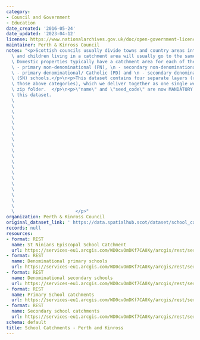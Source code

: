 ```yaml
---
category:
- Council and Government
- Education
date_created: '2016-05-24'
date_updated: '2023-04-12'
license: https://www.nationalarchives.gov.uk/doc/open-government-licence/version/3/
maintainer: Perth & Kinross Council
notes: "<p>Scottish councils usually divide towns and country areas into catchments\
  \ and children living in a catchment area will usually go to the same local school.\
  \ Domestic properties typically have a catchment area for each of their local:\n\
  \ - primary non-denominational (PN), \n - secondary non-denominational (SN), \n\
  \ - primary denominational/ Catholic (PD) and \n - secondary denominational/ Catholic\
  \ (SN) schools.</p>\n<p>This dataset contains four separate layers (representing\
  \ those above categories), which we deliver together as one single web service or\
  \ zip folder.  </p>\n<p>\"name\" and \"seed_code\" are now MANDATORY fields for\
  \ this dataset.                                                                \
  \                                                                              \
  \                                                                              \
  \                                                                              \
  \                                                                              \
  \                                                                              \
  \                                                                              \
  \                                                                              \
  \                                                                              \
  \                                                                              \
  \                                                                              \
  \                                                                              \
  \                                                                              \
  \                                                                              \
  \                                                                              \
  \                                                                              \
  \                                                                              \
  \                                                                              \
  \                                                                              \
  \                                                                              \
  \                                                                              \
  \                       </p>"
organization: Perth & Kinross Council
original_dataset_link: ' https://data.spatialhub.scot/dataset/school_catchments-pk'
records: null
resources:
- format: REST
  name: St Ninians Episcopal School Catchment
  url: https://services-eu1.arcgis.com/WD0cvOmDKf7CA0Xy/arcgis/rest/services/St_Ninians_Catchment/FeatureServer/6/query?outFields=*&where=1%3D1
- format: REST
  name: Denominational primary schools
  url: https://services-eu1.arcgis.com/WD0cvOmDKf7CA0Xy/arcgis/rest/services/Roman_Catholic_Primary_School_Catchments/FeatureServer/6/query?outFields=*&where=1%3D1
- format: REST
  name: Denominational secondary schools
  url: https://services-eu1.arcgis.com/WD0cvOmDKf7CA0Xy/arcgis/rest/services/Roman_Catholic_Secondary_School_Catchments/FeatureServer/6/query?outFields=*&where=1%3D1
- format: REST
  name: Primary School catchments
  url: https://services-eu1.arcgis.com/WD0cvOmDKf7CA0Xy/arcgis/rest/services/Primary_School_Catchments/FeatureServer/5/query?outFields=*&where=1%3D1
- format: REST
  name: Secondary school catchments
  url: https://services-eu1.arcgis.com/WD0cvOmDKf7CA0Xy/arcgis/rest/services/Secondary_School_Catchments/FeatureServer/6/query?outFields=*&where=1%3D1
schema: default
title: School Catchments - Perth and Kinross
---
```

